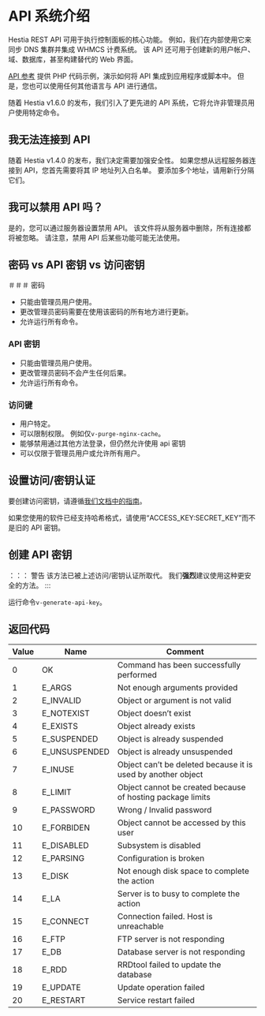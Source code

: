 # API 系统介绍

Hestia REST API 可用于执行控制面板的核心功能。 例如，我们在内部使用它来同步 DNS 集群并集成 WHMCS 计费系统。 该 API 还可用于创建新的用户帐户、域、数据库，甚至构建替代的 Web 界面。

[API 参考](../reference/api) 提供 PHP 代码示例，演示如何将 API 集成到应用程序或脚本中。 但是，您也可以使用任何其他语言与 API 进行通信。

随着 Hestia v1.6.0 的发布，我们引入了更先进的 API 系统，它将允许非管理员用户使用特定命令。

## 我无法连接到 API

随着 Hestia v1.4.0 的发布，我们决定需要加强安全性。 如果您想从远程服务器连接到 API，您首先需要将其 IP 地址列入白名单。 要添加多个地址，请用新行分隔它们。

## 我可以禁用 API 吗？

是的，您可以通过服务器设置禁用 API。 该文件将从服务器中删除，所有连接都将被忽略。 请注意，禁用 API 后某些功能可能无法使用。

## 密码 vs API 密钥 vs 访问密钥

＃＃＃ 密码

- 只能由管理员用户使用。
- 更改管理员密码需要在使用该密码的所有地方进行更新。
- 允许运行所有命令。

### API 密钥

- 只能由管理员用户使用。
- 更改管理员密码不会产生任何后果。
- 允许运行所有命令。

### 访问键

- 用户特定。
- 可以限制权限。 例如仅`v-purge-nginx-cache`。
- 能够禁用通过其他方法登录，但仍然允许使用 api 密钥
- 可以仅限于管理员用户或允许所有用户。

## 设置访问/密钥认证

要创建访问密钥，请遵循[我们文档中的指南](../user-guide/account#api-access-keys)。

如果您使用的软件已经支持哈希格式，请使用“ACCESS_KEY:SECRET_KEY”而不是旧的 API 密钥。

## 创建 API 密钥

：：： 警告
该方法已被上述访问/密钥认证所取代。 我们**强烈**建议使用这种更安全的方法。
:::

运行命令`v-generate-api-key`。

## 返回代码

| Value | Name          | Comment                                                      |
| ----- | ------------- | ------------------------------------------------------------ |
| 0     | OK            | Command has been successfully performed                      |
| 1     | E_ARGS        | Not enough arguments provided                                |
| 2     | E_INVALID     | Object or argument is not valid                              |
| 3     | E_NOTEXIST    | Object doesn’t exist                                         |
| 4     | E_EXISTS      | Object already exists                                        |
| 5     | E_SUSPENDED   | Object is already suspended                                  |
| 6     | E_UNSUSPENDED | Object is already unsuspended                                |
| 7     | E_INUSE       | Object can’t be deleted because it is used by another object |
| 8     | E_LIMIT       | Object cannot be created because of hosting package limits   |
| 9     | E_PASSWORD    | Wrong / Invalid password                                     |
| 10    | E_FORBIDEN    | Object cannot be accessed by this user                       |
| 11    | E_DISABLED    | Subsystem is disabled                                        |
| 12    | E_PARSING     | Configuration is broken                                      |
| 13    | E_DISK        | Not enough disk space to complete the action                 |
| 14    | E_LA          | Server is to busy to complete the action                     |
| 15    | E_CONNECT     | Connection failed. Host is unreachable                       |
| 16    | E_FTP         | FTP server is not responding                                 |
| 17    | E_DB          | Database server is not responding                            |
| 18    | E_RDD         | RRDtool failed to update the database                        |
| 19    | E_UPDATE      | Update operation failed                                      |
| 20    | E_RESTART     | Service restart failed                                       |
